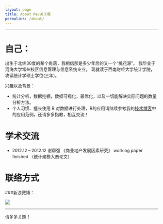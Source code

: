 ```yaml
---
layout: page
title: About Me/关于我
permalink: /about/
---
```


----
自己：
==========
出生于北纬30度的某个角落，我相信那是多少年后的又一个“桃花源”。
我毕业于河海大学常州校区信息管理与信息系统专业，
现就读于西南财经大学统计学院，攻读统计学硕士学位(三年)。

兴趣以及背景：

- 统计分析，数据挖掘，数据可视化，最优化，以及一切能解决实际问题的数量分析方法。
- 个人习惯、擅长使用 R 对数据进行处理，R的应用请陆续参考我的[技术博客](http://haiganhongyi.github.com)中的应用范例，还请多多指教，相互交流！

学术交流
===========
- 2012.12 – 2012.12  谢帮强 《商业地产发展因素研究》 working paper finished （统计建模大赛论文）

联络方式 
===========

###新浪微博：

<a href="http://weibo.com/myskyhai" target="_blank">
<img border="0" src="http://service.t.sina.com.cn/widget/qmd/2388774393/ada23665/2.png", align="center"></a>

----

请多多关照！





 



